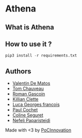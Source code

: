 # Athena

## What is Athena



## How to use it ?
```py
pip3 install -r requirements.txt
```

## Authors

 - [Valentin De Matos](https://github.com/Thytu)
 - [Tom Chauveau](https://github.com/TomChv)
 - [Roman Gascoin](https://github.com/Rgascoin)
 - [Killian Clette](https://github.com/Skerilyo)
 - [Luca Georges francois](https://github.com/TomChv)
 - [Paul Cochet](https://github.com/Paul-Cochet)
 - [Coline Seguret](https://fr.linkedin.com/in/coline-seguret)
 - [Nefeli Paparisteidi](https://www.linkedin.com/in/nefeli-paparisteidi-2b479a78/)

 Made with <3 by [PoCInnovation](https://www.poc-innovation.fr/)